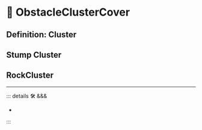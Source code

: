 # 🔻 <via>ObstacleClusterCover</via>

## Definition: Cluster

## Stump Cluster

## RockCluster

---

<!-- =================================================== -->
<!-- =================================================== -->
<!-- =================================================== -->
<!-- =================================================== -->
<!-- =================================================== -->
::: details 🛠 <dev>&&&</dev>

-

:::
